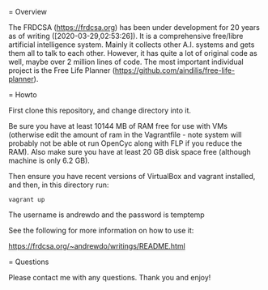 = Overview

The FRDCSA (https://frdcsa.org) has been under development for 20
years as of writing ([2020-03-29,02:53:26]).  It is a comprehensive
free/libre artificial intelligence system.  Mainly it collects other
A.I. systems and gets them all to talk to each other.  However, it has
quite a lot of original code as well, maybe over 2 million lines of
code.  The most important individual project is the Free Life Planner
(https://github.com/aindilis/free-life-planner).

= Howto

First clone this repository, and change directory into it.

Be sure you have at least 10144 MB of RAM free for use with VMs
(otherwise edit the amount of ram in the Vagrantfile - note system
will probably not be able ot run OpenCyc along with FLP if you reduce
the RAM).  Also make sure you have at least 20 GB disk space free
(although machine is only 6.2 GB).

Then ensure you have recent versions of VirtualBox and vagrant
installed, and then, in this directory run:

`vagrant up`

The username is andrewdo and the password is temptemp

See the following for more information on how to use it:

https://frdcsa.org/~andrewdo/writings/README.html

= Questions

Please contact me with any questions.  Thank you and enjoy!
